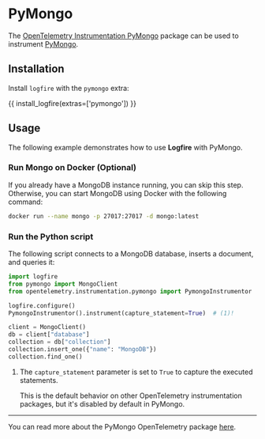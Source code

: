 # PyMongo

The [OpenTelemetry Instrumentation PyMongo][opentelemetry-pymongo] package can be used to instrument [PyMongo][pymongo].

## Installation

Install `logfire` with the `pymongo` extra:

{{ install_logfire(extras=['pymongo']) }}

## Usage

The following example demonstrates how to use **Logfire** with PyMongo.

### Run Mongo on Docker (Optional)

If you already have a MongoDB instance running, you can skip this step.
Otherwise, you can start MongoDB using Docker with the following command:

```bash
docker run --name mongo -p 27017:27017 -d mongo:latest
```

### Run the Python script

The following script connects to a MongoDB database, inserts a document, and queries it:

```py
import logfire
from pymongo import MongoClient
from opentelemetry.instrumentation.pymongo import PymongoInstrumentor

logfire.configure()
PymongoInstrumentor().instrument(capture_statement=True)  # (1)!

client = MongoClient()
db = client["database"]
collection = db["collection"]
collection.insert_one({"name": "MongoDB"})
collection.find_one()
```

1. The `capture_statement` parameter is set to `True` to capture the executed statements.

    This is the default behavior on other OpenTelemetry instrumentation packages, but it's
    disabled by default in PyMongo.

---

You can read more about the PyMongo OpenTelemetry package [here][opentelemetry-pymongo].

[pymongo]: https://pymongo.readthedocs.io/en/stable/
[opentelemetry-pymongo]: https://opentelemetry-python-contrib.readthedocs.io/en/latest/instrumentation/pymongo/pymongo.html
